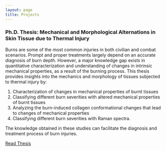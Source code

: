 ```yaml
---
layout: page
title: Projects
---
```


### Ph.D. Thesis: Mechanical and Morphological Alternations in Skin Tissue due to Thermal Injury
Burns are some of the most common injuries in both civilian and combat scenarios. Prompt
and proper treatments largely depend on an accurate diagnosis of burn depth.  However, a major
knowledge gap exists in quantitative characterization and understanding of changes in intrinsic
mechanical properties, as a result of the burning process. This thesis provides insights into the mechanics and morphology of tissues subjected to thermal injury by: 
1. Characterization of changes in mechanical properties of burnt tissues
2. Classifying different burn severities with altered mechanical properties of burnt tissues
3. Analyzing the burn-induced collagen conformational changes that lead to changes of mechanical
properties
4. Classifying different burn severities with Raman spectra.

The knowledge obtained in these studies can facilitate the diagnosis and treatment process of burn injuries. 


[Read Thesis][1]



[1]: https://search.proquest.com/openview/304c0baeaddb08a9211eab7810d0eb2d/1?pq-origsite=gscholar&cbl=18750&diss=y

